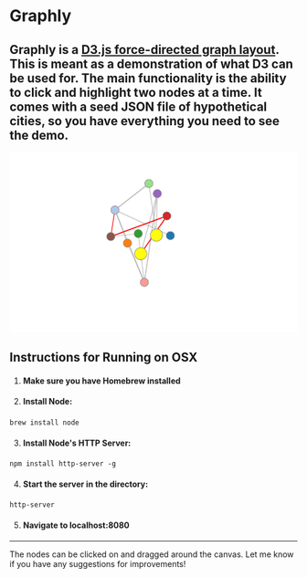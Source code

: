 # Graphly

## Graphly is a [D3.js force-directed graph layout](https://github.com/mbostock/d3/wiki/Force-Layout). This is meant as a demonstration of what D3 can be used for. The main functionality is the ability to click and highlight two nodes at a time. It comes with a seed JSON file of hypothetical cities, so you have everything you need to see the demo.

![Demo](image.png)

## Instructions for Running on OSX

1. #### Make sure you have Homebrew installed

2. #### Install Node:
  `brew install node`

3. #### Install Node's HTTP Server:
  `npm install http-server -g`

4. #### Start the server in the directory:
`http-server`

5. #### Navigate to localhost:8080

---
The nodes can be clicked on and dragged around the canvas.
Let me know if you have any suggestions for improvements!
